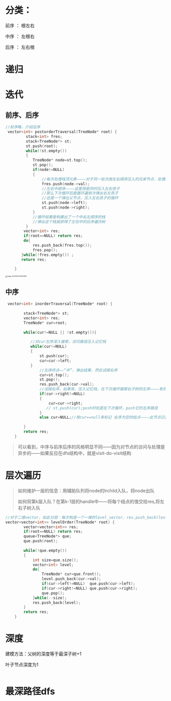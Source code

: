 # 分类：

前序 ： 根左右

中序 ： 左根右

后序 ： 左右根

# 递归

# 迭代

## 前序、后序

~~~C++
//前序略，介绍后序
 vector<int> postorderTraversal(TreeNode* root) {
         stack<int> fres;
         stack<TreeNode*> st;
         st.push(root);
         while(!st.empty())
         {
            TreeNode* node=st.top();
            st.pop();
            if(node!=NULL)
            {
                //每次处理栈顶元素————对于同一批次按左右顺序压入的兄弟节点，处理顺序为右左
                fres.push(node->val);
                //左右中顺序————这里用是同时压入左右孩子
                //那么下次循环后面循环遍依次弹出右左孩子
                //这是一个弹出父节点，压入左右孩子的循环
                st.push(node->left);
                st.push(node->right);
            }
            //循环结果是构建出了一个中右左顺序的栈
            //弹出这个栈就获得了左右中的后序遍历树
         }
        vector<int> res;
        if(root==NULL) return res;
        do{
            res.push_back(fres.top());
            fres.pop();
       }while(!fres.empty()) ;
       return res;

    }
~~~

 <img src="C:\Users\yceachan\AppData\Roaming\Typora\typora-user-images\image-20220913144553895.png" alt="image-20220913144553895" style="zoom: 33%;" />

## 中序

~~~C++
 vector<int> inorderTraversal(TreeNode* root) {
        
        stack<TreeNode*> st;
        vector<int> res;
        TreeNode* cur=root;
        
        while(cur!=NULL || !st.empty()){
           
           //对cur左序深入搜索，访问路径压入记忆栈
           while(cur!=NULL)
           {
               st.push(cur);
               cur=cur->left;       
           }
               //左序终点——“中”，弹出结果，然后试探右序   
               cur=st.top();
               st.pop();
               res.push_back(cur->val);
               //试探右序，如果有，压入记忆栈，在下次循环搜索右子树的左序————有则压栈无则pop自身          
               if(cur->right!=NULL)
               {
                   cur=cur->right;
                  // st.push(cur);push时机是在下次循环，push它的左序路径
               }
               else cur=NULL;//用cur==null来标记 右序为空的结点————此节点已被pop,在下次循环中被更新为st.newtop()
           
        }
        return res;
    }
~~~

> 可以看到，中序与前序后序的风格明显不同——因为对节点的访问与处理是异步的——如果反应在dfs结构中，就是visit-do-visit结构

# 层次遍历

> 如何维护一层的信息：用辅助队列将node的lrchild入队，将node出队
>
> 如何将第k层入队？在第k-1层的handle中——将每个结点的值交给res,将左右子树入队

~~~C++
//对于二维vector，如此分层：每次构造一个一维的level_vector，res.push_back(level);
vector<vector<int>> levelOrder(TreeNode* root) {
        vector<vector<int>> res;
        if(root==NULL) return res;
        queue<TreeNode*> que;
        que.push(root);
        
        while(!que.empty())
        {
            int size=que.size();
            vector<int> level;
            do{    
                TreeNode* cur=que.front();
                level.push_back(cur->val);
                if(cur->left!=NULL)  que.push(cur->left);
                if(cur->right!=NULL) que.push(cur->right);
                que.pop();
            }while(--size);
            res.push_back(level);
        }
        return res;
    }
~~~

# 深度

建模方法：父树的深度等于最深子树+1

叶子节点深度为1

~~~
~~~

# 最深路径dfs
